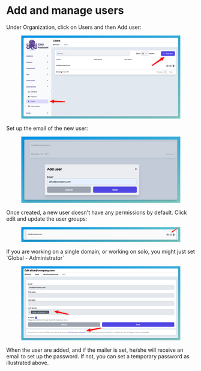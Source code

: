 # Add and manage users



Under Organization, click on Users and then Add user:

<figure><img src="../../.gitbook/assets/image (14).png" alt=""><figcaption></figcaption></figure>

Set up the email of the new user:

<figure><img src="../../.gitbook/assets/image (15).png" alt=""><figcaption></figcaption></figure>

Once created, a new user doesn't have any permissions by default. Click edit and update the user groups:

<figure><img src="../../.gitbook/assets/image (17).png" alt=""><figcaption></figcaption></figure>

If you are working on a single domain, or working on solo, you might just set \`Global - Administrator\` &#x20;

<figure><img src="../../.gitbook/assets/image (16).png" alt=""><figcaption></figcaption></figure>

When the user are added, and if the mailer is set, he/she will receive an email to set up the password. If not, you can set a temporary password as illustrated above.



